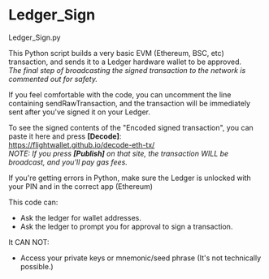 # Ledger_Sign
Ledger_Sign.py

This Python script builds a very basic EVM (Ethereum, BSC, etc) transaction, and sends it to a Ledger hardware wallet to be approved.  
*The final step of broadcasting the signed transaction to the network is commented out for safety.*

If you feel comfortable with the code, you can uncomment the line containing sendRawTransaction, and the transaction will be immediately sent after you've signed it on your Ledger.

To see the signed contents of the "Encoded signed transaction", you can paste it here and press **[Decode]**:  
https://flightwallet.github.io/decode-eth-tx/  
*NOTE: If you press **[Publish]** on that site, the transaction WILL be broadcast, and you'll pay gas fees.*

If you're getting errors in Python, make sure the Ledger is unlocked with your PIN and in the correct app (Ethereum)

This code can:  
  * Ask the ledger for wallet addresses.
  * Ask the ledger to prompt you for approval to sign a transaction.  

It CAN NOT:
  * Access your private keys or mnemonic/seed phrase (It's not technically possible.)
